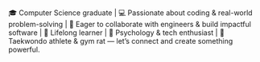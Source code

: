 🎓 Computer Science graduate | 💻 Passionate about coding & real-world problem-solving | 🤝 Eager to collaborate with engineers & build impactful software | 🚀 Lifelong learner | 🧠 Psychology & tech enthusiast | 🥋 Taekwondo athlete & gym rat — let’s connect and create something powerful.

<!---
KashmirDc/KashmirDc is a ✨ special ✨ repository because its `README.md` (this file) appears on your GitHub profile.
You can click the Preview link to take a look at your changes.
--->
